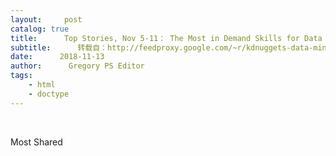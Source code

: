 ```yaml
---
layout:     post
catalog: true
title:      Top Stories, Nov 5-11： The Most in Demand Skills for Data Scientists; 10 Free Must-See Courses for Machine Learning and Data Science
subtitle:      转载自：http://feedproxy.google.com/~r/kdnuggets-data-mining-analytics/~3/nTQZyhStPks/top-news-week-1105-1111.html
date:      2018-11-13
author:      Gregory PS Editor
tags:
    - html
    - doctype
---
```



  
 

Most Shared









